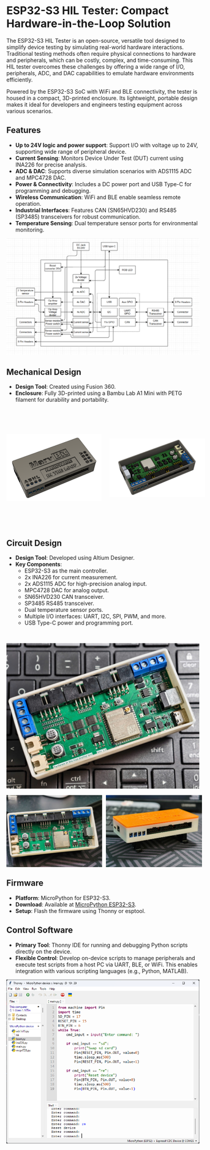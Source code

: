 # ESP32-S3 HIL Tester: Compact Hardware-in-the-Loop Solution

The ESP32-S3 HIL Tester is an open-source, versatile tool designed to simplify device testing by simulating real-world hardware interactions. Traditional testing methods often require physical connections to hardware and peripherals, which can be costly, complex, and time-consuming. This HIL tester overcomes these challenges by offering a wide range of I/O, peripherals, ADC, and DAC capabilities to emulate hardware environments efficiently.

Powered by the ESP32-S3 SoC with WiFi and BLE connectivity, the tester is housed in a compact, 3D-printed enclosure. Its lightweight, portable design makes it ideal for developers and engineers testing equipment across various scenarios.

## Features
- **Up to 24V logic and power support**: Support I/O with voltage up to 24V, supporting wide range of peripheral device.
- **Current Sensing**: Monitors Device Under Test (DUT) current using INA226 for precise analysis.
- **ADC & DAC**: Supports diverse simulation scenarios with ADS1115 ADC and MPC4728 DAC.
- **Power & Connectivity**: Includes a DC power port and USB Type-C for programming and debugging.
- **Wireless Communication**: WiFi and BLE enable seamless remote operation.
- **Industrial Interfaces**: Features CAN (SN65HVD230) and RS485 (SP3485) transceivers for robust communication.
- **Temperature Sensing**: Dual temperature sensor ports for environmental monitoring.

![_](Pictures/drawio.png)

## Mechanical Design

- **Design Tool**: Created using Fusion 360.
- **Enclosure**: Fully 3D-printed using a Bambu Lab A1 Mini with PETG filament for durability and portability.

<div style="display: flex; justify-content: space-between; gap: 20px;">
  <img src="Pictures/3d_2.png" style="width: 49.5%; height: 310px; object-fit: contain;">
  <img src="Pictures/3d_1.png" style="width: 49.5%; height: 310px; object-fit: contain;">
</div>

## Circuit Design

- **Design Tool**: Developed using Altium Designer.
- **Key Components**:
  - ESP32-S3 as the main controller.
  - 2x INA226 for current measurement.
  - 2x ADS1115 ADC for high-precision analog input.
  - MPC4728 DAC for analog output.
  - SN65HVD230 CAN transceiver.
  - SP3485 RS485 transceiver.
  - Dual temperature sensor ports.
  - Multiple I/O interfaces: UART, I2C, SPI, PWM, and more.
  - USB Type-C power and programming port.

<br>

![PCB Top View](Pictures/top1.jpg "Top view of the assembled PCB")

<div style="display: flex; justify-content: space-between; gap: 10px;">
  <img src="Pictures/top2.jpg" width="49.7%">
  <img src="Pictures/side.jpg" width="49.7%">
</div>

## Firmware

- **Platform**: MicroPython for ESP32-S3.
- **Download**: Available at [MicroPython ESP32-S3](https://micropython.org/download/ESP32_GENERIC_S3/).
- **Setup**: Flash the firmware using Thonny or esptool.

## Control Software

- **Primary Tool**: Thonny IDE for running and debugging Python scripts directly on the device.
- **Flexible Control**: Develop on-device scripts to manage peripherals and execute test scripts from a host PC via UART, BLE, or WiFi. This enables integration with various scripting languages (e.g., Python, MATLAB).

![Thonny Interface](Pictures/thonny.png "Thonny IDE controlling the HIL Tester")
